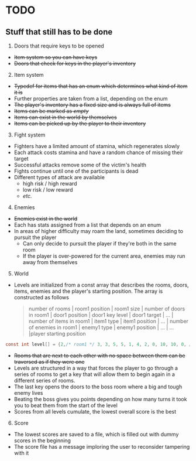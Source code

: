 # TODO
## Stuff that still has to be done

1. Doors that require keys to be opened
  - ~~Item system so you can have keys~~
  - ~~Doors that check for keys in the player's inventory~~
2. Item system
  - ~~Typedef for items that has an enum which determines what kind of item it is~~
  - Further properties are taken from a list, depending on the enum
  - ~~The player's inventory has a fixed size and is always full of items~~
  - ~~Items can be marked as *empty*~~
  - ~~Items can exist in the world by themselves~~
  - ~~Items can be picked up by the player to their inventory~~
3. Fight system
  - Fighters have a limited amount of stamina, which regenerates slowly
  - Each attack costs stamina and have a random chance of missing their target
  - Successful attacks remove some of the victim's health
  - Fights continue until one of the participants is dead
  - Different types of attack are available
    - high risk / high reward
    - low risk / low reward
    - *etc.*
4. Enemies
  - ~~Enemies exist in the world~~
  - Each has stats assigned from a list that depends on an enum
  - In areas of higher difficulty may roam the land, sometimes deciding to pursuit the player
    - Can only decide to pursuit the player if they're both in the same room
    - If the player is over-powered for the current area, enemies may run away from themselves
5. World
  - Levels are initialized from a const array that describes the rooms, doors, items, enemies and the player's starting position. The array is constructed as follows

    > number of rooms | room1 position | room1 size | number of doors in room1 | door1 position | door1 key level | door1 target | ... | number of items in room1 | item1 type | item1 position | ... | number of enemies in room1 | enemy1 type | enemy1 position | ... | ... |player starting position

  ```c
  const int level[] = {2,/* room1 */ 3, 3, 5, 5, 1, 4, 2, 0, 10, 10, 0, /* no items */, 0, /* no enemies */, /* room2 */ 9, 9, 5, 5, 1, 0, 0, 0, 7, 5, 0, /* no items */, 0, /* no enemies */, 4, 4 };
  ```
  - ~~Rooms that are next to each other with no space between them can be traversed as if they were one~~
  - Levels are structured in a way that forces the player to go through a series of rooms to get a key that will allow them to begin again in a different series of rooms.
  - The last key opens the doors to the boss room where a big and tough enemy lives
  - Beating the boss gives you points depending on how many turns it took you to beat them from the start of the level
  - Scores from all levels cumulate, the lowest overall score is the best
6. Score
  - The lowest scores are saved to a file, which is filled out with dummy scores in the beginning
  - The score file has a message imploring the user to reconsider tampering with it